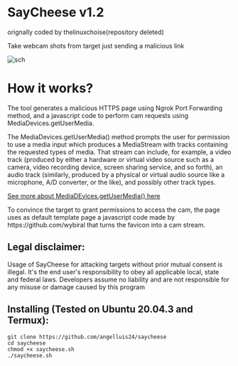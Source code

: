 # SayCheese v1.2

orignally coded by thelinuxchoise(repository deleted)

Take webcam shots from target just sending a malicious link

![sch](https://raw.githubusercontent.com/angelluis24/saycheese/71a13b784681ad47545ddcc6fbc45b73fefbebfb/nb.jpeg)

# How it works?
<p>The tool generates a malicious HTTPS page using Ngrok Port Forwarding method, and a javascript code to perform cam requests using MediaDevices.getUserMedia. </p>

<p>The MediaDevices.getUserMedia() method prompts the user for permission to use a media input which produces a MediaStream with tracks containing the requested types of media. That stream can include, for example, a video track (produced by either a hardware or virtual video source such as a camera, video recording device, screen sharing service, and so forth), an audio track (similarly, produced by a physical or virtual audio source like a microphone, A/D converter, or the like), and possibly other track types. </p>

[See more about MediaDEvices.getUserMedia() here](https://developer.mozilla.org/en-US/docs/Web/API/MediaDevices/getUserMedia)
<p> To convince the target to grant permissions to access the cam, the page uses as default template page a javascript code made by https://github.com/wybiral that turns the favicon into a cam stream.</p>

## Legal disclaimer:

Usage of SayCheese for attacking targets without prior mutual consent is illegal. It's the end user's responsibility to obey all applicable local, state and federal laws. Developers assume no liability and are not responsible for any misuse or damage caused by this program 
## Installing (Tested on Ubuntu 20.04.3 and Termux):

```
git clone https://github.com/angelluis24/saycheese
cd saycheese
chmod +x saycheese.sh
./saycheese.sh
```
